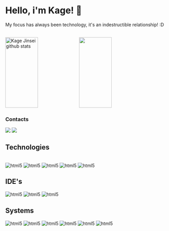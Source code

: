 # Hello, i'm Kage! 👋
My focus has always been technology, it's an indestructible relationship! :D
<br><br>

<div>  
  <img width="45%" height="220px" src="https://github-readme-stats.vercel.app/api?username=kagejinsei&show_icons=true&count_private=true&hide_border=true&title_color=ffffff&icon_color=ffffff&text_color=ffffff&bg_color=0d1117" alt="Kage Jinsei github stats"/>
  <img width="45%" height="220px" src="https://github-readme-stats.vercel.app/api/top-langs/?username=kagejinsei&layout=compact&hide_border=true&title_color=ffffff&text_color=ffffff&bg_color=0d1117"/>
</div>

### Contacts
<div>
  <a href="https://www.linkedin.com/in/kagejinsei/" target="_blank"><img src="https://img.shields.io/badge/LinkedIn-0077B5?style=for-the-badge&logo=linkedin&logoColor=white" target="_blank"></a>
  <a href="kagejinsei@proton.me" target="_blank"><img src="https://img.shields.io/badge/ProtonMail-8B89CC?style=for-the-badge&logo=protonmail&logoColor=white" target="_blank"></a>
</div>

## Technologies
<div style="display: inline_block"><br/>
  <img align="center" alt="html5" src="https://img.shields.io/badge/go-%2300ADD8.svg?style=for-the-badge&logo=go&logoColor=white" />
  <img align="center" alt="html5" src="https://img.shields.io/badge/Python-14354C?style=for-the-badge&logo=python&logoColor=white" />
  <img align="center" alt="html5" src="https://img.shields.io/badge/MySQL-00000F?style=for-the-badge&logo=mysql&logoColor=white" />
  <img align="center" alt="html5" src="https://img.shields.io/badge/GIT-E44C30?style=for-the-badge&logo=git&logoColor=white" />
  <img align="center" alt="html5" src="https://img.shields.io/badge/github-%23121011.svg?style=for-the-badge&logo=github&logoColor=white" />
</div>


## IDE's
<div>
  <img align="center" alt="html5" src="https://img.shields.io/badge/GoLand-0f0f0f?&style=for-the-badge&logo=goland&logoColor=white" />
  <img align="center" alt="html5" src="https://img.shields.io/badge/IntelliJ_IDEA-000000.svg?style=for-the-badge&logo=intellij-idea&logoColor=white" />
  <img align="center" alt="html5" src="https://img.shields.io/badge/Visual_Studio_Code-0078D4?style=for-the-badge&logo=visual%20studio%20code&logoColor=white" />
</div>


## Systems
<div>  
  <img align="center" alt="html5" src="https://img.shields.io/badge/Arch_Linux-1793D1?style=for-the-badge&logo=arch-linux&logoColor=white" />
  <img align="center" alt="html5" src="https://img.shields.io/badge/manjaro-35BF5C?style=for-the-badge&logo=manjaro&logoColor=white" />
  <img align="center" alt="html5" src="https://img.shields.io/badge/Linux_Mint-87CF3E?style=for-the-badge&logo=linux-mint&logoColor=white" />
  <img align="center" alt="html5" src="https://img.shields.io/badge/Pop!_OS-48B9C7?style=for-the-badge&logo=Pop!_OS&logoColor=white" />
  <img align="center" alt="html5" src="https://img.shields.io/badge/Windows-0078D6?style=for-the-badge&logo=windows&logoColor=white" />
  <img align="center" alt="html5" src="https://img.shields.io/badge/Android-3DDC84?style=for-the-badge&logo=android&logoColor=white" />
</div>
